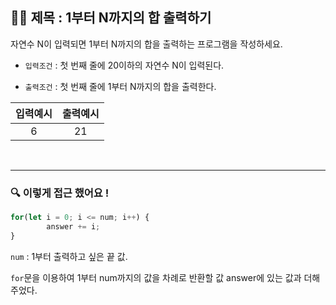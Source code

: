 ## ✍🏻 제목 : 1부터 N까지의 합 출력하기

자연수 N이 입력되면 1부터 N까지의 합을 출력하는 프로그램을 작성하세요. 

- `입력조건` : 첫 번째 줄에 20이하의 자연수 N이 입력된다.

- `출력조건` : 첫 번째 줄에 1부터 N까지의 합을 출력한다.


|입력예시|출력예시|
|:------:|:----:|
|6|21|


</br>

---

### 🔍 이렇게 접근 했어요 !

```javascript
for(let i = 0; i <= num; i++) {
        answer += i;
}
```
`num` : 1부터 출력하고 싶은 끝 값.

`for`문을 이용하여 1부터 num까지의 값을 차례로 반환할 값 answer에 있는 값과 더해주었다. 
